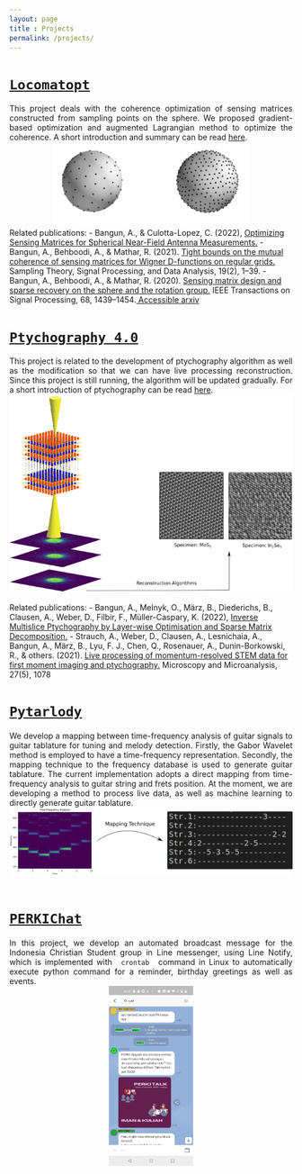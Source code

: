 ```yaml
---
layout: page
title : Projects
permalink: /projects/
---
```

 
# **[``Locomatopt``]()**
<div style="text-align: justify">This project deals with the coherence optimization of sensing matrices constructed from sampling points on the sphere. We proposed gradient-based optimization and augmented Lagrangian method to optimize the coherence. A short introduction and summary can be read <a href="https://bangunarya.github.io/jekyll/update/2022/06/10/optimizing.html">here</a>. 
<center><img src="/assets/img/sampling_points.png"  aligned="center" width="350" height="150" ></center>
</div>
Related publications:
- Bangun, A., & Culotta-Lopez, C. (2022),  <a href="https://arxiv.org/abs/2206.02181"> Optimizing Sensing Matrices for Spherical Near-Field Antenna Measurements.</a>
- Bangun, A., Behboodi, A., & Mathar, R. (2021). <a href="https://link.springer.com/article/10.1007/s43670-021-00006-2"> Tight bounds on the mutual coherence of sensing matrices for Wigner D-functions on regular grids.</a> Sampling Theory, Signal Processing, and Data Analysis, 19(2), 1–39. 
- Bangun, A., Behboodi, A., & Mathar, R. (2020).  <a href="https://ieeexplore.ieee.org/document/8995561">  Sensing matrix design and sparse recovery on the sphere and the rotation  group.</a>  IEEE Transactions on Signal Processing, 68, 1439–1454.<a href="https://arxiv.org/abs/1904.11596"> Accessible arxiv </a>
 
# **[``Ptychography 4.0``]( https://ptychography-4-0.github.io/ptychography/#)**
<div  style="text-align: justify">This project is related to the development of ptychography algorithm as well as the modification so that we can have live processing reconstruction. Since this project is still running, the algorithm will be updated gradually. For a short introduction of ptychography can be read  <a href="https://bangunarya.github.io/jekyll/update/2020/05/10/ptychography_method.html">here</a>. 

<center><img src="/assets/img/ptycho.png"  aligned="center" width="550" height="350" ></center>
</div>
<br>
 Related publications:
- Bangun, A., Melnyk, O., März, B., Diederichs, B., Clausen, A., Weber, D., Filbir, F., Müller-Caspary, K. (2022), <a href="https://arxiv.org/abs/2205.03902">  Inverse Multislice Ptychography by Layer-wise Optimisation and Sparse Matrix Decomposition.</a>
- Strauch, A., Weber, D., Clausen, A., Lesnichaia, A., Bangun, A., März, B., Lyu, F. J., Chen, Q., Rosenauer, A.,   Dunin-Borkowski, R., & others. (2021). <a href="https://www.cambridge.org/core/journals/microscopy-and-microanalysis/article/live-processing-of-momentumresolved-stem-data-for-first-moment-imaging-and-ptychography/5FDD47E708AC82B22ADDB0A074108213">Live processing of momentum-resolved STEM data for first moment imaging and  ptychography.</a> Microscopy and Microanalysis, 27(5), 1078

# **[``Pytarlody``]()**
<div  style="text-align: justify">We develop a mapping between time-frequency analysis of guitar signals to guitar tablature for tuning and melody detection. Firstly, the Gabor Wavelet method is employed to have a time-frequency representation. Secondly, the mapping technique to the frequency database is used to generate guitar tablature. The current implementation adopts a direct mapping from time-frequency analysis to guitar string and frets position. At the moment, we are developing a method to process live data, as well as machine learning to directly generate guitar tablature.
<br>
<center><img src="/assets/img/pytarlody.png"  aligned="center" width="550" height="120" ></center>
<br>
</div>


# **[``PERKIChat``](https://github.com/bangunarya/perkichat)**
<div  style="text-align: justify"> In this project, we develop an automated broadcast message for the Indonesia Christian Student group in Line messenger, using Line Notify, which is implemented with <code> crontab </code>  command in Linux to automatically execute python command for a reminder, birthday greetings as well as events. 
<center><img src="/assets/img/perkichat.png"  aligned="center" width="150" height="320" ></center>
<br>
